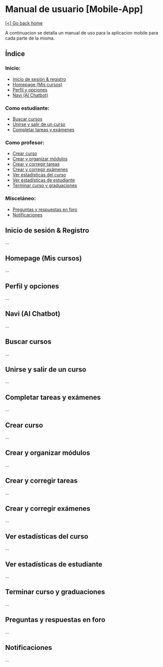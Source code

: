 # Manual de usuario [Mobile-App]

[[<] Go back home](../README.md)

A continuacion se detalla un manual de uso para la aplicacion mobile para cada parte de la misma.

## Índice

### Inicio:
- [Inicio de sesión & registro](#inicio-de-sesión--registro)
- [Homepage (Mis cursos)](#homepage-mis-cursos)
- [Perfil y opciones](#perfil-y-opciones)
- [Navi (AI Chatbot)](#navi-ai-chatbot)

### Como estudiante:
- [Buscar cursos](#buscar-cursos)
- [Unirse y salir de un curso](#unirse-y-salir-de-un-curso)
- [Completar tareas y exámenes](#completar-tareas-y-exámenes)

### Como profesor:
- [Crear curso](#crear-curso)
- [Crear y organizar módulos](#crear-y-organizar-módulos)
- [Crear y corregir tareas](#crear-y-corregir-tareas)
- [Crear y corregir exámenes](#crear-y-corregir-exámenes)
- [Ver estadísticas del curso](#ver-estadísticas-del-curso)
- [Ver estadísticas de estudiante](#ver-estadísticas-de-estudiante)
- [Terminar curso y graduaciones](#terminar-curso-y-graduaciones)

### Misceláneo:
- [Preguntas y respuestas en foro](#preguntas-y-respuestas-en-foro)
- [Notificaciones](#notificaciones)

## Inicio de sesión & Registro

...

## Homepage (Mis cursos)

...

## Perfil y opciones

...

## Navi (AI Chatbot)

...

## Buscar cursos

...

## Unirse y salir de un curso

...

## Completar tareas y exámenes

...

## Crear curso

...

## Crear y organizar módulos

...

## Crear y corregir tareas

...

## Crear y corregir exámenes

...

## Ver estadísticas del curso

...

## Ver estadísticas de estudiante

...

## Terminar curso y graduaciones

...

## Preguntas y respuestas en foro

...

## Notificaciones

...

